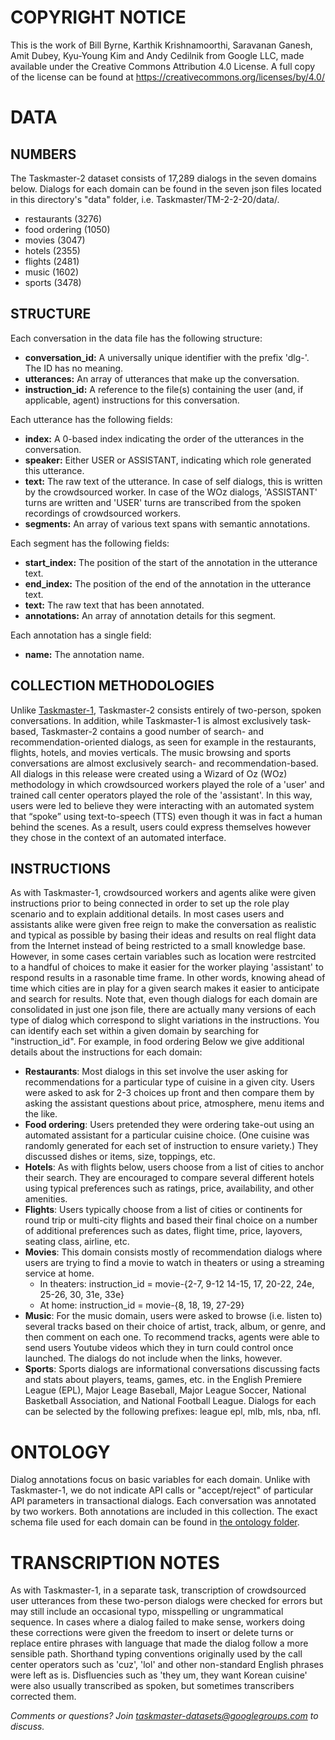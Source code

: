 # COPYRIGHT NOTICE

This is the work of Bill Byrne, Karthik Krishnamoorthi, Saravanan Ganesh, Amit Dubey, Kyu-Young Kim and Andy Cedilnik from Google LLC, made available under the Creative Commons Attribution 4.0 License. A full copy of the license can be found at https://creativecommons.org/licenses/by/4.0/

# DATA

## NUMBERS
The Taskmaster-2 dataset consists of 17,289 dialogs in the seven domains below. Dialogs for each domain can be found in the seven json files located in this directory's "data" folder, i.e. Taskmaster/TM-2-2-20/data/.
* restaurants (3276)
* food ordering (1050)
* movies (3047)
* hotels (2355)
* flights (2481)
* music (1602)
* sports (3478)

## STRUCTURE
Each conversation in the data file has the following structure:
* __conversation_id:__ A universally unique identifier with the prefix 'dlg-'. The ID has no meaning.
* __utterances:__ An array of utterances that make up the conversation.
* __instruction_id:__ A reference to the file(s) containing the user (and, if applicable, agent) instructions for this conversation.

Each utterance has the following fields:
* __index:__ A 0-based index indicating the order of the utterances in the conversation.
* __speaker:__ Either USER or ASSISTANT, indicating which role generated this utterance.
* __text:__ The raw text of the utterance. In case of self dialogs, this is written by the crowdsourced worker. In case of the WOz dialogs, 'ASSISTANT' turns are written and 'USER' turns are transcribed from the spoken recordings of crowdsourced workers.
* __segments:__ An array of various text spans with semantic annotations.

Each segment has the following fields:
* __start_index:__ The position of the start of the annotation in the utterance text.
* __end_index:__ The position of the end of the annotation in the utterance text.
* __text:__ The raw text that has been annotated.
* __annotations:__ An array of annotation details for this segment.

Each annotation has a single field:
* __name:__ The annotation name.

## COLLECTION METHODOLOGIES
Unlike [Taskmaster-1](../TM-1-2019), Taskmaster-2 consists entirely of two-person, spoken conversations. In addition, while Taskmaster-1 is almost exclusively task-based, Taskmaster-2 contains a good number of search- and recommendation-oriented dialogs, as seen for example in the restaurants, flights, hotels, and movies verticals. The music browsing and sports conversations are almost exclusively search- and recommendation-based. 
All dialogs in this release were created using a Wizard of Oz (WOz) methodology in which crowdsourced workers played the role of a 'user' and trained call center operators played the role of the 'assistant'. In this way, users were led to believe they were interacting with an automated system that “spoke” using text-to-speech (TTS) even though it was in fact a human behind the scenes. As a result, users could express themselves however they chose in the context of an automated interface. 

## INSTRUCTIONS
As with Taskmaster-1, crowdsourced workers and agents alike were given instructions prior to being connected in order to set up the role play scenario and to explain additional details. In most cases users and assistants alike were given free reign to make the conversation as realistic and typical as possible by basing their ideas and results on real flight data from the Internet instead of being restricted to a small knowledge base. However, in some cases certain variables such as location were restrcited to a handful of choices to make it easier for the worker playing 'assistant' to respond results in a rasonable time frame. In other words, knowing ahead of time which cities are in play for a given search makes it easier to anticipate and search for results. Note that, even though dialogs for each domain are consolidated in just one json file, there are actually many versions of each type of dialog which correspond to slight variations in the instructions. You can identify each set within a given domain by searching for "instruction_id". For example, in food ordering Below we give additional details about the instructions for each domain:
* **Restaurants**: Most dialogs in this set involve the user asking for recommendations for a particular type of cuisine in a given city. Users were asked to ask for  2-3 choices up front and then compare them by asking the assistant questions about price, atmosphere, menu items and the like.
* **Food ordering**: Users pretended they were ordering take-out using an automated assistant for a particular cuisine choice. (One cuisine was randomly generated for each set of instruction to ensure variety.) They discussed dishes or items, size, toppings, etc.
* **Hotels**: As with flights below, users choose from a list of cities to anchor their search. They are encouraged to compare several different hotels using typical preferences such as ratings, price, availability, and other amenities.
* **Flights**: Users typically choose from a list of cities or continents for round trip or multi-city flights and based their final choice on a number of additional preferences such as dates, flight time, price, layovers, seating class, airline, etc.
* **Movies**: This domain consists mostly of recommendation dialogs where users are trying to find a movie to watch in theaters or using a streaming service at home. 
  * In theaters: instruction_id = movie-{2-7, 9-12 14-15, 17, 20-22, 24e, 25-26, 30, 31e, 33e}
  * At home: instruction_id = movie-{8, 18, 19, 27-29}
* **Music**: For the music domain, users were asked to browse (i.e. listen to) several tracks based on their choice of artist, track, album, or genre, and then comment on each one. To recommend tracks, agents were able to send users Youtube videos which they in turn could control once launched. The dialogs do not include when the links, however.
* **Sports**: Sports dialogs are informational conversations discussing facts and stats about players, teams, games, etc. in the English Premiere League (EPL), Major Leage Baseball, Major League Soccer, National Basketball Association, and National Football League. Dialogs for each can be selected by the following prefixes: league epl, mlb, mls, nba, nfl.
  
# ONTOLOGY
Dialog annotations focus on basic variables for each domain. Unlike with Taskmaster-1, we do not indicate API calls or "accept/reject" of particular API parameters in transactional dialogs. Each conversation was annotated by two workers. Both annotations are included in this collection. The exact schema file used for each domain can be found in [the ontology folder](https://github.com/google-research-datasets/Taskmaster/tree/master/TM-2-2020/ontology).

# TRANSCRIPTION NOTES
As with Taskmaster-1, in a separate task, transcription of crowdsourced user utterances from these two-person dialogs were checked for errors but may still include an occasional typo, misspelling or ungrammatical sequence. In cases where a dialog failed to make sense, workers doing these corrections were given the freedom to insert or delete turns or replace entire phrases with language that made the dialog follow a more sensible path. Shorthand typing conventions originally used by the call center operators such as 'cuz', 'lol' and other non-standard English phrases were left as is. Disfluencies such as 'they um, they want Korean cuisine' were also usually transcribed as spoken, but sometimes transcribers corrected them.

_Comments or questions? Join taskmaster-datasets@googlegroups.com to discuss._

